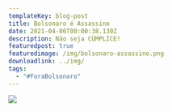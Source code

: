 ```yaml
---
templateKey: blog-post
title: Bolsonaro é Assassino
date: 2021-04-06T00:00:38.130Z
description: Não seja CÚMPLICE!
featuredpost: true
featuredimage: /img/bolsonaro-assassino.png
downloadlink: ../img/
tags:
  - "#ForaBolsonaro"
---
```

![](/img/bolsonaro-assassino.png)